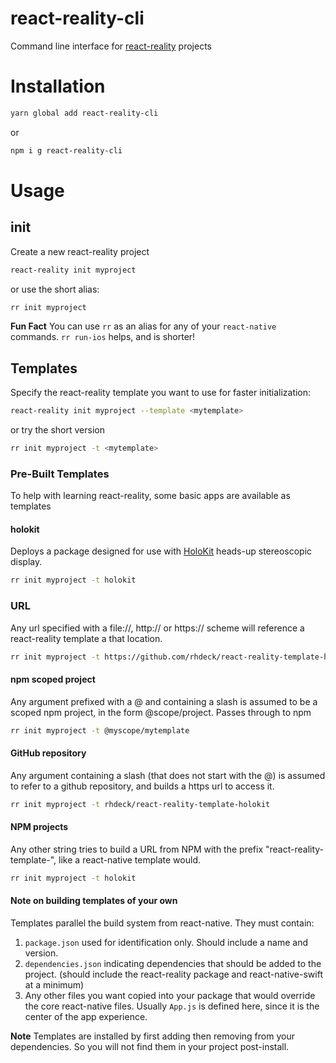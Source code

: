 # react-reality-cli

Command line interface for [react-reality](https://github.com/rhdeck/react-reality) projects

# Installation

```bash
yarn global add react-reality-cli
```

or

```bash
npm i g react-reality-cli
```

# Usage

## init

Create a new react-reality project

```bash
react-reality init myproject
```

or use the short alias:

```bash
rr init myproject
```

**Fun Fact** You can use `rr` as an alias for any of your `react-native` commands. `rr run-ios` helps, and is shorter!

## Templates

Specify the react-reality template you want to use for faster initialization:

```bash
react-reality init myproject --template <mytemplate>
```

or try the short version

```bash
rr init myproject -t <mytemplate>
```

### Pre-Built Templates

To help with learning react-reality, some basic apps are available as templates

#### holokit

Deploys a package designed for use with [HoloKit](https://holokit.io) heads-up stereoscopic display.

```bash
rr init myproject -t holokit
```

### URL

Any url specified with a file://, http:// or https:// scheme will reference a react-reality template a that location.

```bash
rr init myproject -t https://github.com/rhdeck/react-reality-template-holokit
```

#### npm scoped project

Any argument prefixed with a @ and containing a slash is assumed to be a scoped npm project, in the form @scope/project. Passes through to npm

```bash
rr init myproject -t @myscope/mytemplate
```

#### GitHub repository

Any argument containing a slash (that does not start with the @) is assumed to refer to a github repository, and builds a https url to access it.

```bash
rr init myproject -t rhdeck/react-reality-template-holokit
```

#### NPM projects

Any other string tries to build a URL from NPM with the prefix "react-reality-template-", like a react-native template would.

```bash
rr init myproject -t holokit
```

#### Note on building templates of your own

Templates parallel the build system from react-native. They must contain:

1.  `package.json` used for identification only. Should include a name and version.
2.  `dependencies.json` indicating dependencies that should be added to the project. (should include the react-reality package and react-native-swift at a minimum)
3.  Any other files you want copied into your package that would override the core react-native files. Usually `App.js` is defined here, since it is the center of the app experience.

**Note** Templates are installed by first adding then removing from your dependencies. So you will not find them in your project post-install.
